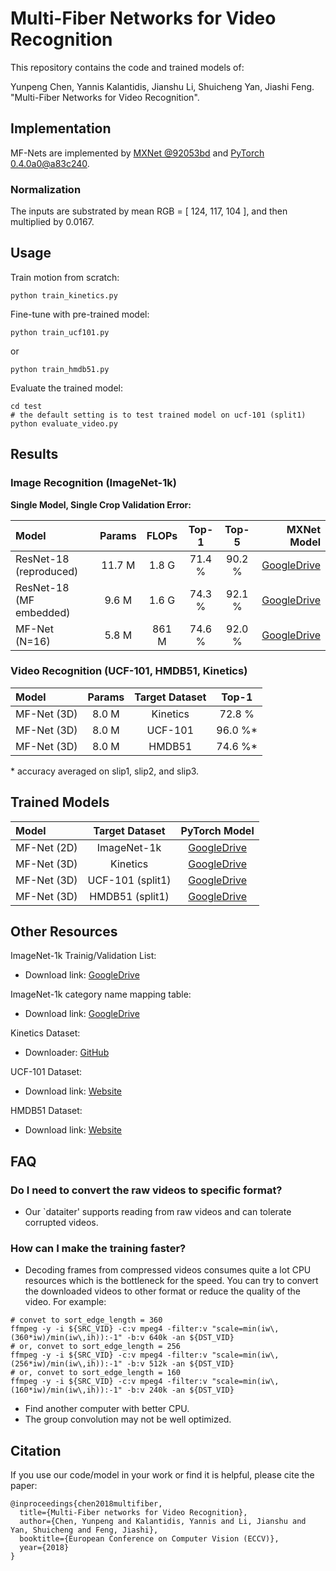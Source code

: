 # Multi-Fiber Networks for Video Recognition
This repository contains the code and trained models of:

Yunpeng Chen, Yannis Kalantidis, Jianshu Li, Shuicheng Yan, Jiashi Feng. "Multi-Fiber Networks for Video Recognition".


## Implementation

MF-Nets are implemented by [MXNet \@92053bd](https://github.com/cypw/mxnet/tree/92053bd3e71f687b5315b8412a6ac65eb0cc32d5) and [PyTorch 0.4.0a0\@a83c240](https://github.com/pytorch/pytorch).

### Normalization
The inputs are substrated by mean RGB = [ 124, 117, 104 ], and then multiplied by 0.0167.


## Usage

Train motion from scratch:
```
python train_kinetics.py
```

Fine-tune with pre-trained model:
```
python train_ucf101.py
```
or 
```
python train_hmdb51.py
```

Evaluate the trained model:
```
cd test
# the default setting is to test trained model on ucf-101 (split1)
python evaluate_video.py
```


## Results

### Image Recognition (ImageNet-1k)

**Single Model, Single Crop Validation Error:**

Model                   |  Params  |  FLOPs  |  Top-1  |  Top-5  |         MXNet Model
:-----------------------|:--------:|:-------:|:-------:|:-------:|------------------------------------:
ResNet-18 (reproduced)  |  11.7 M  |  1.8 G  |  71.4 % |  90.2 % | [GoogleDrive](https://goo.gl/QSkx8S)
ResNet-18 (MF embedded) |   9.6 M  |  1.6 G  |  74.3 % |  92.1 % | [GoogleDrive](https://goo.gl/Myq5Wh)
MF-Net (N=16)           |   5.8 M  |  861 M  |  74.6 % |  92.0 % | [GoogleDrive](https://goo.gl/53Gfsg)


### Video Recognition (UCF-101, HMDB51, Kinetics)

Model         | Params |  Target Dataset   |  Top-1
:-------------|:------:|:-----------------:|:-------:
MF-Net \(3D\) |  8.0 M |     Kinetics      | 72.8 %
MF-Net \(3D\) |  8.0 M |     UCF-101       | 96.0 %*
MF-Net \(3D\) |  8.0 M |      HMDB51       | 74.6 %*

\* accuracy averaged on slip1, slip2, and slip3.


## Trained Models

Model         |  Target Dataset  |            PyTorch Model
:-------------|:----------------:|:----------------------------------:
MF-Net \(2D\) |   ImageNet-1k    |[GoogleDrive](https://goo.gl/h5jG3B)
MF-Net \(3D\) |     Kinetics     |[GoogleDrive](https://goo.gl/QdE85T)
MF-Net \(3D\) | UCF-101 (split1) |[GoogleDrive](https://goo.gl/mML2gv)
MF-Net \(3D\) |  HMDB51 (split1) |[GoogleDrive](https://goo.gl/cD4hnw)


## Other Resources

ImageNet-1k Trainig/Validation List:
- Download link: [GoogleDrive](https://goo.gl/Ne42bM)

ImageNet-1k category name mapping table:
- Download link: [GoogleDrive](https://goo.gl/YTAED5)

Kinetics Dataset:
- Downloader: [GitHub](https://github.com/activitynet/ActivityNet/tree/master/Crawler/Kinetics)

UCF-101 Dataset:
- Download link: [Website](http://crcv.ucf.edu/data/UCF101.php)

HMDB51 Dataset:
- Download link: [Website](http://serre-lab.clps.brown.edu/resource/hmdb-a-large-human-motion-database)


## FAQ

### Do I need to convert the raw videos to specific format?
- Our `dataiter' supports reading from raw videos and can tolerate corrupted videos.

### How can I make the training faster?
- Decoding frames from compressed videos consumes quite a lot CPU resources which is the bottleneck for the speed. You can try to convert the downloaded videos to other format or reduce the quality of the video. For example:
```
# convet to sort_edge_length = 360
ffmpeg -y -i ${SRC_VID} -c:v mpeg4 -filter:v "scale=min(iw\,(360*iw)/min(iw\,ih)):-1" -b:v 640k -an ${DST_VID}
# or, convet to sort_edge_length = 256
ffmpeg -y -i ${SRC_VID} -c:v mpeg4 -filter:v "scale=min(iw\,(256*iw)/min(iw\,ih)):-1" -b:v 512k -an ${DST_VID}
# or, convet to sort_edge_length = 160
ffmpeg -y -i ${SRC_VID} -c:v mpeg4 -filter:v "scale=min(iw\,(160*iw)/min(iw\,ih)):-1" -b:v 240k -an ${DST_VID}
```
- Find another computer with better CPU.
- The group convolution may not be well optimized.



## Citation
If you use our code/model in your work or find it is helpful, please cite the paper:
```
@inproceedings{chen2018multifiber,
  title={Multi-Fiber networks for Video Recognition},
  author={Chen, Yunpeng and Kalantidis, Yannis and Li, Jianshu and Yan, Shuicheng and Feng, Jiashi},
  booktitle={European Conference on Computer Vision (ECCV)},
  year={2018}
}
```
